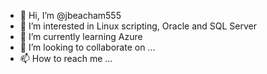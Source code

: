 - 👋 Hi, I’m @jbeacham555
- 👀 I’m interested in Linux scripting, Oracle and SQL Server
- 🌱 I’m currently learning Azure
- 💞️ I’m looking to collaborate on ...
- 📫 How to reach me ...

<!---
jbeacham555/jbeacham555 is a ✨ special ✨ repository because its `README.md` (this file) appears on your GitHub profile.
You can click the Preview link to take a look at your changes.
--->
